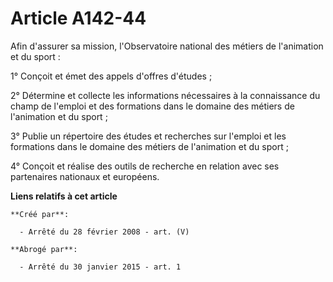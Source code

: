 # Article A142-44

Afin d'assurer sa mission, l'Observatoire national des métiers de l'animation et du sport :

1° Conçoit et émet des appels d'offres d'études ;

2° Détermine et collecte les informations nécessaires à la connaissance du champ de l'emploi et des formations dans le
domaine des métiers de l'animation et du sport ;

3° Publie un répertoire des études et recherches sur l'emploi et les formations dans le domaine des métiers de l'animation et
du sport ;

4° Conçoit et réalise des outils de recherche en relation avec ses partenaires nationaux et européens.

**Liens relatifs à cet article**

	**Créé par**:

	  - Arrêté du 28 février 2008 - art. (V)

	**Abrogé par**:

	  - Arrêté du 30 janvier 2015 - art. 1
